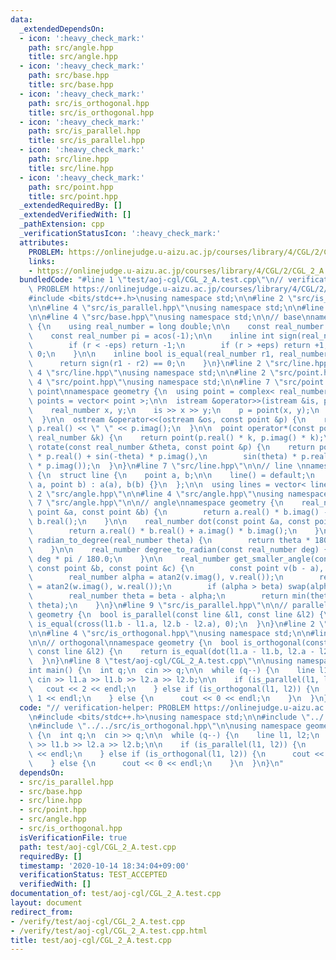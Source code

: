 ```yaml
---
data:
  _extendedDependsOn:
  - icon: ':heavy_check_mark:'
    path: src/angle.hpp
    title: src/angle.hpp
  - icon: ':heavy_check_mark:'
    path: src/base.hpp
    title: src/base.hpp
  - icon: ':heavy_check_mark:'
    path: src/is_orthogonal.hpp
    title: src/is_orthogonal.hpp
  - icon: ':heavy_check_mark:'
    path: src/is_parallel.hpp
    title: src/is_parallel.hpp
  - icon: ':heavy_check_mark:'
    path: src/line.hpp
    title: src/line.hpp
  - icon: ':heavy_check_mark:'
    path: src/point.hpp
    title: src/point.hpp
  _extendedRequiredBy: []
  _extendedVerifiedWith: []
  _pathExtension: cpp
  _verificationStatusIcon: ':heavy_check_mark:'
  attributes:
    PROBLEM: https://onlinejudge.u-aizu.ac.jp/courses/library/4/CGL/2/CGL_2_A
    links:
    - https://onlinejudge.u-aizu.ac.jp/courses/library/4/CGL/2/CGL_2_A
  bundledCode: "#line 1 \"test/aoj-cgl/CGL_2_A.test.cpp\"\n// verification-helper:\
    \ PROBLEM https://onlinejudge.u-aizu.ac.jp/courses/library/4/CGL/2/CGL_2_A\n\n\
    #include <bits/stdc++.h>\nusing namespace std;\n\n#line 2 \"src/is_parallel.hpp\"\
    \n\n#line 4 \"src/is_parallel.hpp\"\nusing namespace std;\n\n#line 2 \"src/base.hpp\"\
    \n\n#line 4 \"src/base.hpp\"\nusing namespace std;\n\n// base\nnamespace geometry\
    \ {\n    using real_number = long double;\n\n    const real_number eps = 1e-8;\n\
    \    const real_number pi = acos(-1);\n\n    inline int sign(real_number r) {\n\
    \        if (r < -eps) return -1;\n        if (r > +eps) return +1;\n        return\
    \ 0;\n    }\n\n    inline bool is_equal(real_number r1, real_number r2) {\n  \
    \      return sign(r1 - r2) == 0;\n    }\n}\n#line 2 \"src/line.hpp\"\n\n#line\
    \ 4 \"src/line.hpp\"\nusing namespace std;\n\n#line 2 \"src/point.hpp\"\n\n#line\
    \ 4 \"src/point.hpp\"\nusing namespace std;\n\n#line 7 \"src/point.hpp\"\n\n//\
    \ point\nnamespace geometry {\n  using point = complex< real_number >;\n  using\
    \ points = vector< point >;\n\n  istream &operator>>(istream &is, point &p) {\n\
    \    real_number x, y;\n    is >> x >> y;\n    p = point(x, y);\n    return is;\n\
    \  }\n\n  ostream &operator<<(ostream &os, const point &p) {\n    return os <<\
    \ p.real() << \" \" << p.imag();\n  }\n\n  point operator*(const point &p, const\
    \ real_number &k) {\n    return point(p.real() * k, p.imag() * k);\n  }\n\n  point\
    \ rotate(const real_number &theta, const point &p) {\n    return point(cos(theta)\
    \ * p.real() + sin(-theta) * p.imag(),\n        sin(theta) * p.real() + cos(-theta)\
    \ * p.imag());\n  }\n}\n#line 7 \"src/line.hpp\"\n\n// line \nnamespace geometry\
    \ {\n  struct line {\n    point a, b;\n\n    line() = default;\n    line(point\
    \ a, point b) : a(a), b(b) {}\n  };\n\n  using lines = vector< line >;\n}\n#line\
    \ 2 \"src/angle.hpp\"\n\n#line 4 \"src/angle.hpp\"\nusing namespace std;\n\n#line\
    \ 7 \"src/angle.hpp\"\n\n// angle\nnamespace geometry {\n    real_number cross(const\
    \ point &a, const point &b) {\n        return a.real() * b.imag() - a.imag() *\
    \ b.real();\n    }\n\n    real_number dot(const point &a, const point &b) {\n\
    \        return a.real() * b.real() + a.imag() * b.imag();\n    }\n\n    real_number\
    \ radian_to_degree(real_number theta) {\n        return theta * 180.0 / pi;\n\
    \    }\n\n    real_number degree_to_radian(const real_number deg) {\n        return\
    \ deg * pi / 180.0;\n    }\n\n    real_number get_smaller_angle(const point &a,\
    \ const point &b, const point &c) {\n        const point v(b - a), w(c - b);\n\
    \        real_number alpha = atan2(v.imag(), v.real());\n        real_number beta\
    \ = atan2(w.imag(), w.real());\n        if (alpha > beta) swap(alpha, beta);\n\
    \        real_number theta = beta - alpha;\n        return min(theta, 2 * pi -\
    \ theta);\n    }\n}\n#line 9 \"src/is_parallel.hpp\"\n\n// parallel\nnamespace\
    \ geometry {\n  bool is_parallel(const line &l1, const line &l2) {\n    return\
    \ is_equal(cross(l1.b - l1.a, l2.b - l2.a), 0);\n  }\n}\n#line 2 \"src/is_orthogonal.hpp\"\
    \n\n#line 4 \"src/is_orthogonal.hpp\"\nusing namespace std;\n\n#line 9 \"src/is_orthogonal.hpp\"\
    \n\n// orthogonal\nnamespace geometry {\n  bool is_orthogonal(const line &l1,\
    \ const line &l2) {\n    return is_equal(dot(l1.a - l1.b, l2.a - l2.b), 0);\n\
    \  }\n}\n#line 8 \"test/aoj-cgl/CGL_2_A.test.cpp\"\n\nusing namespace geometry;\n\
    int main() {\n  int q;\n  cin >> q;\n\n  while (q--) {\n    line l1, l2;\n   \
    \ cin >> l1.a >> l1.b >> l2.a >> l2.b;\n\n    if (is_parallel(l1, l2)) {\n   \
    \   cout << 2 << endl;\n    } else if (is_orthogonal(l1, l2)) {\n      cout <<\
    \ 1 << endl;\n    } else {\n      cout << 0 << endl;\n    }\n  }\n}\n"
  code: "// verification-helper: PROBLEM https://onlinejudge.u-aizu.ac.jp/courses/library/4/CGL/2/CGL_2_A\n\
    \n#include <bits/stdc++.h>\nusing namespace std;\n\n#include \"../../src/is_parallel.hpp\"\
    \n#include \"../../src/is_orthogonal.hpp\"\n\nusing namespace geometry;\nint main()\
    \ {\n  int q;\n  cin >> q;\n\n  while (q--) {\n    line l1, l2;\n    cin >> l1.a\
    \ >> l1.b >> l2.a >> l2.b;\n\n    if (is_parallel(l1, l2)) {\n      cout << 2\
    \ << endl;\n    } else if (is_orthogonal(l1, l2)) {\n      cout << 1 << endl;\n\
    \    } else {\n      cout << 0 << endl;\n    }\n  }\n}\n"
  dependsOn:
  - src/is_parallel.hpp
  - src/base.hpp
  - src/line.hpp
  - src/point.hpp
  - src/angle.hpp
  - src/is_orthogonal.hpp
  isVerificationFile: true
  path: test/aoj-cgl/CGL_2_A.test.cpp
  requiredBy: []
  timestamp: '2020-10-14 18:34:04+09:00'
  verificationStatus: TEST_ACCEPTED
  verifiedWith: []
documentation_of: test/aoj-cgl/CGL_2_A.test.cpp
layout: document
redirect_from:
- /verify/test/aoj-cgl/CGL_2_A.test.cpp
- /verify/test/aoj-cgl/CGL_2_A.test.cpp.html
title: test/aoj-cgl/CGL_2_A.test.cpp
---
```

